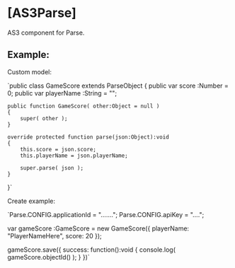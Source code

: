 [AS3Parse]
========

AS3 component for Parse.

Example:
---------

Custom model:

`public class GameScore extends ParseObject
{
	public var score :Number = 0;
	public var playerName :String = "";
	
	public function GameScore( other:Object = null )
	{
		super( other );
	}
	
	override protected function parse(json:Object):void
	{
		this.score = json.score;
		this.playerName = json.playerName;

		super.parse( json );
	}
}`

Create example:

`Parse.CONFIG.applicationId = ".......";
Parse.CONFIG.apiKey = "....";

var gameScore :GameScore = new GameScore({
	playerName: "PlayerNameHere",
	score: 20
});

gameScore.save({
	success: function():void
	{
		console.log( gameScore.objectId() );
	}
})`